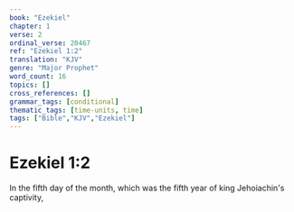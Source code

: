 ```yaml
---
book: "Ezekiel"
chapter: 1
verse: 2
ordinal_verse: 20467
ref: "Ezekiel 1:2"
translation: "KJV"
genre: "Major Prophet"
word_count: 16
topics: []
cross_references: []
grammar_tags: [conditional]
thematic_tags: [time-units, time]
tags: ["Bible","KJV","Ezekiel"]
---
```


# Ezekiel 1:2

In the fifth day of the month, which was the fifth year of king Jehoiachin's captivity,
